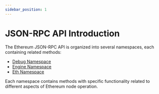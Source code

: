 ```yaml
---
sidebar_position: 1
---
```


# JSON-RPC API Introduction

The Ethereum JSON-RPC API is organized into several namespaces, each containing related methods:

- [Debug Namespace](/reference/json-rpc/debug-namespace)
- [Engine Namespace](/reference/json-rpc/engine-namespace)
- [Eth Namespace](/reference/json-rpc/eth-namespace)

Each namespace contains methods with specific functionality related to different aspects of Ethereum node operation.

